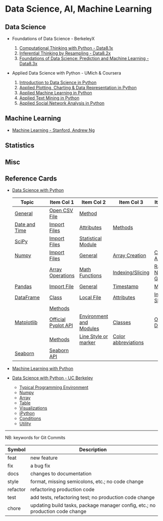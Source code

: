 # Data Science, AI, Machine Learning

## Data Science

+ Foundations of Data Science - BerkeleyX
  1.  [Computational Thinking with Python - Data8.1x](./DSFund-BerkeleyX/1-CompThinkWPython/README.md)
  2.  [Inferential Thinking by Resampling - Data8.2x](./DSFund-BerkeleyX/2-Inferential/README.md)
  3.  [Foundations of Data Science: Prediction and Machine Learning - Data8.3x](./DSFund-BerkeleyX/3-PredictML/README.md)

+ Applied Data Science with Python - UMich & Coursera
  1. [Introduction to Data Science in Python](./AppliedDS-UMich/1-IntroDS/README.md)
  2. [Applied Plotting, Charting & Data Representation in Python](./AppliedDS-UMich/2-InfoVis/README.md)
  3. [Applied Machine Learning in Python](./AppliedDS-UMich/3-AML/README.md)
  4. [Applied Text Mining in Python](./AppliedDS-UMich/4-TextMining/README.md)
  5. [Applied Social Network Analysis in Python](./AppliedDS-UMich/5-SocialNet/README.md)

## Machine Learning

  + [Machine Learning - Stanford, Andrew Ng](./ML/ML-Stanford/README.md)

## Statistics

## Misc


## Reference Cards

+ [Data Science with Python](./RefCards/PythonDS.md)

    | Topic | | Item Col 1 | Item Col 2 | Item Col 3 | Item Col 4|
    |-------|-|------------|------------|------------|-----------|
    | [General](./RefCards./PythonDS.md#general) | | [Open CSV File](./RefCards/PythonDS.md#open-cvs-file) | [Method](./RefCards/PythonDS.md#methods) | |
    | [Date and Time](./RefCards/PythonDS.md#date-and-times) | |[Import Files](./RefCards/PythonDS.md#import-files) | [Attributes](./RefCards/PythonDS.md#attributes) | [Methods](./RefCards/PythonDS.md#methods-1) | | 
    | [SciPy](./RefCards/PythonDS.md#scipy) | | [Import Files](./RefCards/PythonDS.md#import-files-1) | [Statistical Module](./RefCards/PythonDS.md#statistical-module) | | |
    | [Numpy](./RefCards/PythonDS.md#numpy) | | [Import Files](./RefCards/PythonDS.md#import-files-2) | [General](./RefCards/PythonDS.md#general-1) | [Array Creation](./RefCards/PythonDS.md#array-creation) | [Combining Array](./RefCards/PythonDS.md#combining-arrays) |
    | | | [Array Operations](./RefCards/PythonDS.md#array-operations) | [Math Functions](./RefCards/PythonDS.md#math-functions) | [Indexing/Slicing](./RefCards/PythonDS.md#indexingslicing) | [Random Number Generator](./RefCards/PythonDS.md#random-number-generator) |
    | [Pandas](./RefCards/PythonDS.md#pandas) | | [Import File](./RefCards/PythonDS.md#import-file) | [General](./RefCards/PythonDS.md#general-2) | [Timestamp](./RefCards/PythonDS.md#timestamp) | [Methods](./RefCards/PythonDS.md#methods-2) | [Lecture Methods](./RefCards/PythonDS.md#lecture-methods) |
    | [DataFrame](./RefCards/PythonDS.md#dataframe) | | [Class](./RefCards/PythonDS.md#class) | [Local File](./RefCards/PythonDS.md#load-file) | [Attributes](./RefCards/PythonDS.md#attributes-1) | [Indexing & Slicing](./RefCards/PythonDS.md#indexing--slicing) |
    |  | | [Methods](./RefCards/PythonDS.md#methods-3) |  |  |  |
    | [Matplotlib](./RefCards/PythonDS.md#matplotlib) | | [Official Pyplot API](./RefCards/PythonDS.md#official-pyplot-api) | [Environment and Modules](./RefCards/PythonDS.md#environment-and-module) |[Classes](./RefCards/PythonDS.md#classes) | [Official Docs](./RefCards/PythonDS.md#official-docs) |
    |  | | [Methods](./RefCards/PythonDS.md#methods-4) | [Line Style or marker](./RefCards/PythonDS.md#line-style-or-marker) | [Color abbreviations](./RefCards/PythonDS.md#color-abbreviations) | | 
    | [Seaborn](./RefCards/PythonDS.md#seaborn) | | [Seaborn API](./RefCards/PythonDS.md#seaborn-api) |  |  |  | 

+ [Machine Learning with Python](./RefCards/PythonML.md)

+ [Data Science with Python - UC Berkeley](./RefCards/DataScience-UCB.md)
    + [Typical Programming Environment](./RefCards/DataScience-UCB.md#typical-programming-environment)
    + [Numpy](./RefCards/DataScience-UCB.md#numpy)
    + [Array](./RefCards/DataScience-UCB.md#array)
    + [Table](./RefCards/DataScience-UCB.md#table)
    + [Visualizations](./DataScience-UCB.md#visualizations)
    + [iPython](./RefCards/DataScience-UCB.md#ipython)
    + [Conditions](./RefCards/DataScience-UCB.md#conditions)
    + [Utility](./RefCards/DataScience-UCB.md#utility)




----------------------------
NB: keywords for Git Commits

| Symbol   | Description |
|----------|-------------|
| feat     | new feature |
| fix      | a bug fix |
| docs     | changes to documentation |
| style    | format, missing semicolons, etc.; no code change |
| refactor | refactoring production code |
| test     | add tests, refactoring test; no production code change |
| chore    | updating build tasks, package manager config, etc.; no production code change |



 